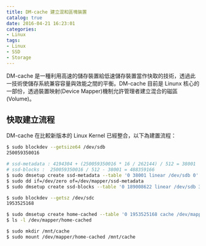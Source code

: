 ```yaml
---
title: DM-cache 建立混和區塊裝置
catalog: true
date: 2016-04-21 16:23:01
categories:
- Linux
tags:
- Linux
- SSD
- Storage
---
```

DM-cache 是一種利用高速的儲存裝置給低速儲存裝置當作快取的技術，透過此一技術使儲存系統兼容容量與效能之間的平衡。DM-cache 目前是 Linunx 核心的一部份，透過裝置映射(Device Mapper)機制允許管理者建立混合的磁區(Volume)。

<!--more-->

## 快取建立流程
DM-cache 在比較新版本的 Linux Kernel 已經整合，以下為建置流程：
```sh
$ sudo blockdev --getsize64 /dev/sdb
250059350016

# ssd-metadata : 4194304 + (250059350016 * 16 / 262144) / 512 = 38001
# ssd-blocks :  250059350016 / 512 - 38001 = 488359166
$ sudo dmsetup create ssd-metadata --table '0 38001 linear /dev/sdb 0'
$ sudo dd if=/dev/zero of=/dev/mapper/ssd-metadata
$ sudo dmsetup create ssd-blocks --table '0 189008622 linear /dev/sdb 38001'

$ sudo blockdev --getsz /dev/sdc
1953525168

$ sudo dmsetup create home-cached --table '0 1953525168 cache /dev/mapper/ssd-metadata /dev/mapper/ssd-blocks /dev/sdc 512 1 writeback default 0'
$ ls -l /dev/mapper/home-cached

$ sudo mkdir /mnt/cache
$ sudo mount /dev/mapper/home-cached /mnt/cache
```
